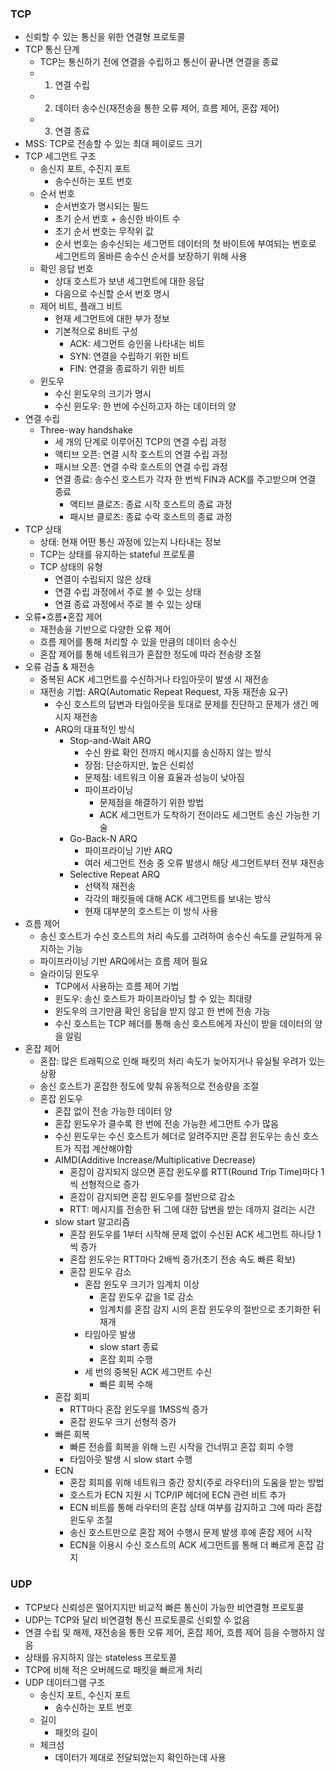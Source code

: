 ### TCP
- 신뢰할 수 있는 통신을 위한 연결형 프로토콜
- TCP 통신 단계
  - TCP는 통신하기 전에 연결을 수립하고 통신이 끝나면 연결을 종료
  - 1. 연결 수립
  - 2. 데이터 송수신(재전송을 통한 오류 제어, 흐름 제어, 혼잡 제어)
  - 3. 연결 종료
- MSS: TCP로 전송할 수 있는 최대 페이로드 크기
- TCP 세그먼트 구조
  - 송신지 포트, 수진지 포트
    - 송수신하는 포트 번호
  - 순서 번호
    - 순서번호가 명시되는 필드
    - 초기 순서 번호 + 송신한 바이트 수
    - 초기 순서 번호는 무작위 값
    - 순서 번호는 송수신되는 세그먼트 데이터의 첫 바이트에 부여되는 번호로 세그먼트의 올바른 송수신 순서를 보장하기 위해 사용
  - 확인 응답 번호
    - 상대 호스트가 보낸 세그먼트에 대한 응답
    - 다음으로 수신할 순서 번호 명시
  - 제어 비트, 플래그 비트
    - 현재 세그먼트에 대한 부가 정보
    - 기본적으로 8비트 구성
      - ACK: 세그먼트 승인을 나타내는 비트
      - SYN: 연결을 수립하기 위한 비트
      - FIN: 연결을 종료하기 위한 비트
  - 윈도우
    - 수신 윈도우의 크기가 명시
    - 수신 윈도우: 한 번에 수신하고자 하는 데이터의 양
- 연결 수립
  - Three-way handshake
    - 세 개의 단계로 이루어진 TCP의 연결 수립 과정
    - 액티브 오픈: 연결 시작 호스트의 연결 수립 과정
    - 패시브 오픈: 연결 수락 호스트의 연결 수립 과정
    - 연결 종료: 송수신 호스트가 각자 한 번씩 FIN과 ACK를 주고받으며 연결 종료
      - 액티브 클로즈: 종료 시작 호스트의 종료 과정
      - 패시브 클로즈: 종료 수락 호스트의 종료 과정
- TCP 상태
  - 상태: 현재 어떤 통신 과정에 있는지 나타내는 정보
  - TCP는 상태를 유지하는 stateful 프로토콜
  - TCP 상태의 유형
    - 연결이 수립되지 않은 상태
    - 연결 수립 과정에서 주로 볼 수 있는 상태
    - 연결 종료 과정에서 주로 볼 수 있는 상태
- 오류•흐름•혼잡 제어
  - 재전송을 기반으로 다양한 오류 제어
  - 흐름 제어를 통해 처리할 수 있을 만큼의 데이터 송수신
  - 혼잡 제어를 통해 네트워크가 혼잡한 정도에 따라 전송량 조절
- 오류 검출 & 재전송
  - 중복된 ACK 세그먼트를 수신하거나 타임아웃이 발생 시 재전송
  - 재전송 기법: ARQ(Automatic Repeat Request, 자동 재전송 요구)
    - 수신 호스트의 답변과 타임아웃을 토대로 문제를 진단하고 문제가 생긴 메시지 재전송
    - ARQ의 대표적인 방식
      - Stop-and-Wait ARQ
        - 수신 완료 확인 전까지 메시지를 송신하지 않는 방식
        - 장점: 단순하지만, 높은 신뢰성
        - 문제점: 네트워크 이용 효율과 성능이 낮아짐
        - 파이프라이닝
          - 문제점을 해결하기 위한 방법
          - ACK 세그먼트가 도착하기 전이라도 세그먼트 송신 가능한 기술
      - Go-Back-N ARQ
        - 파이프라이닝 기반 ARQ
        - 여러 세그먼트 전송 중 오류 발생시 해당 세그먼트부터 전부 재전송
      - Selective Repeat ARQ
        - 선택적 재전송
        - 각각의 패킷들에 대해 ACK 세그먼트를 보내는 방식
        - 현재 대부분의 호스트는 이 방식 사용
- 흐름 제어
  - 송신 호스트가 수신 호스트의 처리 속도를 고려하여 송수신 속도를 균일하게 유지하는 기능
  - 파이프라이닝 기반 ARQ에서는 흐름 제어 필요
  - 슬라이딩 윈도우
    - TCP에서 사용하는 흐름 제어 기법
    - 윈도우: 송신 호스트가 파이프라이닝 할 수 있는 최대량
    - 윈도우의 크기만큼 확인 응답을 받지 않고 한 번에 전송 가능
    - 수신 호스트는 TCP 헤더를 통해 송신 호스트에게 자신이 받을 데이터의 양을 알림
- 혼잡 제어
  - 혼잡: 많은 트래픽으로 인해 패킷의 처리 속도가 늦어지거나 유실될 우려가 있는 상황
  - 송신 호스트가 혼잡한 정도에 맞춰 유동적으로 전송량을 조절
  - 혼잡 윈도우
    - 혼잡 없이 전송 가능한 데이터 양
    - 혼잡 윈도우가 클수록 한 번에 전송 가능한 세그먼트 수가 많음
    - 수신 윈도우는 수신 호스트가 헤더로 알려주지만 혼잡 윈도우는 송신 호스트가 직접 계산해야함
    - AIMD(Additive Increase/Multiplicative Decrease)
      - 혼잡이 감지되지 않으면 혼잡 윈도우를 RTT(Round Trip Time)마다 1씩 선형적으로 증가
      - 혼잡이 감지되면 혼잡 윈도우를 절반으로 감소
      - RTT: 메시지를 전송한 뒤 그에 대한 답변을 받는 데까지 걸리는 시간
    - slow start 알고리즘
      - 혼잡 윈도우를 1부터 시작해 문제 없이 수신된 ACK 세그먼트 하나당 1씩 증가
      - 혼잡 윈도우는 RTT마다 2배씩 증가(초기 전송 속도 빠른 확보)
      - 혼잡 윈도우 감소
        - 혼잡 윈도우 크기가 임계치 이상
          - 혼잡 윈도우 값을 1로 감소
          - 임계치를 혼잡 감지 시의 혼잡 윈도우의 절반으로 초기화한 뒤 재개
        - 타임아웃 발생
          - slow start 종료
          - 혼잡 회피 수행
        - 세 번의 중복된 ACK 세그먼트 수신
          - 빠른 회복 수해
    - 혼잡 회피
      - RTT마다 혼잡 윈도우를 1MSS씩 증가
      - 혼잡 윈도우 크기 선형적 증가
    - 빠른 회복
      - 빠른 전송률 회복을 위해 느린 시작을 건너뛰고 혼잡 회피 수행
      - 타임아웃 발생 시 slow start 수행
    - ECN
      - 혼잡 회피를 위해 네트워크 중간 장치(주로 라우터)의 도움을 받는 방법
      - 호스트가 ECN 지원 시 TCP/IP 헤더에 ECN 관련 비트 추가
      - ECN 비트를 통해 라우터의 혼잡 상태 여부를 감지하고 그에 따라 혼잡 윈도우 조절
      - 송신 호스트만으로 혼잡 제어 수행시 문제 발생 후에 혼잡 제어 시작
      - ECN을 이용시 수신 호스트의 ACK 세그먼트를 통해 더 빠르게 혼잡 감지

### UDP
- TCP보다 신뢰성은 떨어지지만 비교적 빠른 통신이 가능한 비연결형 프로토콜
- UDP는 TCP와 달리 비연결형 통신 프로토콜로 신뢰할 수 없음
- 연결 수립 및 해제, 재전송을 통한 오류 제어, 혼잡 제어, 흐름 제어 등을 수행하지 않음
- 상태를 유지하지 않는 stateless 프로토콜
- TCP에 비해 적은 오버헤드로 패킷을 빠르게 처리
- UDP 데이터그램 구조
  - 송신지 포트, 수신지 포트
    - 송수신하는 포트 번호
  - 길이
    - 패킷의 길이
  - 체크섬
    - 데이터가 제대로 전달되었는지 확인하는데 사용